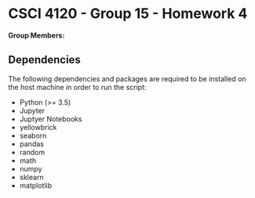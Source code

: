 # CSCI 4120 - Group 15 - Homework 4 
**Group Members:** 

## Dependencies

The following dependencies and packages are required to be installed on the host machine in order to run the script:
 - Python (>= 3.5)
 - Jupyter
 - Juptyer Notebooks
 - yellowbrick
 - seaborn
 - pandas
 - random
 - math
 - numpy
 - sklearn
 - matplotlib
